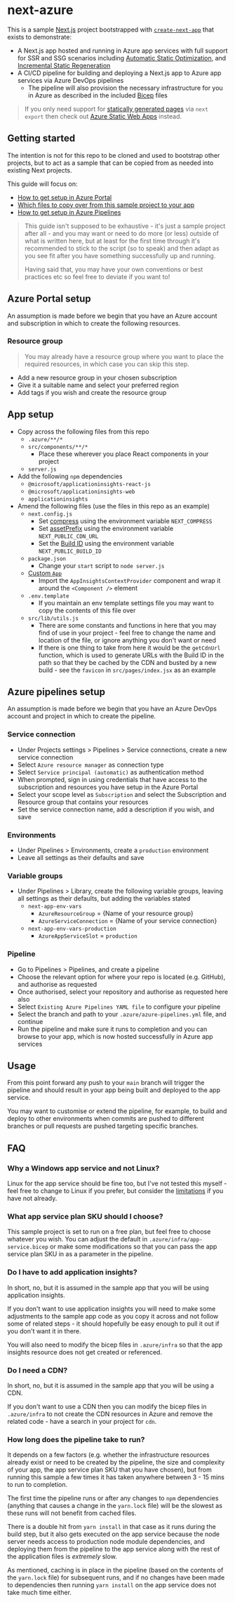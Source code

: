 # next-azure

This is a sample [Next.js](https://nextjs.org/) project bootstrapped with [`create-next-app`](https://github.com/vercel/next.js/tree/canary/packages/create-next-app) that exists to demonstrate:

* A Next.js app hosted and running in Azure app services with full support for SSR and SSG scenarios including [Automatic Static Optimization](https://nextjs.org/docs/advanced-features/automatic-static-optimization), and [Incremental Static Regeneration](https://nextjs.org/docs/basic-features/data-fetching#incremental-static-regeneration)
* A CI/CD pipeline for building and deploying a Next.js app to Azure app services via Azure DevOps pipelines
  * The pipeline will also provision the necessary infrastructure for you in Azure as described in the included [Bicep](https://github.com/Azure/bicep) files

> If you only need support for [statically generated pages](https://nextjs.org/docs/advanced-features/static-html-export) via `next export` then check out [Azure Static Web Apps](https://docs.microsoft.com/en-us/azure/static-web-apps/deploy-nextjs) instead.

## Getting started

The intention is not for this repo to be cloned and used to bootstrap other projects, but to act as a sample that can be copied from as needed into existing Next projects.

This guide will focus on:

* [How to get setup in Azure Portal](#azure-portal-setup)
* [Which files to copy over from this sample project to your app](#app-setup)
* [How to get setup in Azure Pipelines](#azure-pipelines-setup)

>  This guide isn't supposed to be exhaustive - it's just a sample project after all - and you may want or need to do more (or less) outside of what is written here, but at least for the first time through it's recommended to stick to the script (so to speak) and then adapt as you see fit after you have something successfully up and running.
>
> Having said that, you may have your own conventions or best practices etc so feel free to deviate if you want to!

## Azure Portal setup

An assumption is made before we begin that you have an Azure account and subscription in which to create the following resources.

### Resource group

> You may already have a resource group where you want to place the required resources, in which case you can skip this step.

* Add a new resource group in your chosen subscription
* Give it a suitable name and select your preferred region
* Add tags if you wish and create the resource group

## App setup

* Copy across the following files from this repo
  * `.azure/**/*`
  * `src/components/**/*`
    * Place these wherever you place React components in your project
  * `server.js`
* Add the following `npm` dependencies
  * `@microsoft/applicationinsights-react-js`
  * `@microsoft/applicationinsights-web`
  * `applicationinsights`
* Amend the following files (use the files in this repo as an example)
  * `next.config.js`
    * Set [compress](https://nextjs.org/docs/api-reference/next.config.js/compression) using the environment variable `NEXT_COMPRESS`
    * Set [assetPrefix](https://nextjs.org/docs/api-reference/next.config.js/cdn-support-with-asset-prefix) using the environment variable `NEXT_PUBLIC_CDN_URL`
    * Set the [Build ID](https://nextjs.org/docs/api-reference/next.config.js/configuring-the-build-id) using the environment variable `NEXT_PUBLIC_BUILD_ID`
  * `package.json`
    * Change your `start` script to `node server.js`
  * [Custom `App`](https://nextjs.org/docs/advanced-features/custom-app)
    * Import the `AppInsightsContextProvider` component and wrap it around the `<Component />` element
  * `.env.template`
    * If you maintain an env template settings file you may want to copy the contents of this file over
  * `src/lib/utils.js`
    * There are some constants and functions in here that you may find of use in your project - feel free to change the name and location of the file, or ignore anything you don't want or need
    * If there is one thing to take from here it would be the `getCdnUrl` function, which is used to generate URLs with the Build ID in the path so that they be cached by the CDN and busted by a new build - see the `favicon` in `src/pages/index.jsx` as an example

## Azure pipelines setup

An assumption is made before we begin that you have an Azure DevOps account and project in which to create the pipeline.

### Service connection

* Under Projects settings > Pipelines > Service connections, create a new service connection
* Select `Azure resource manager` as connection type
* Select `Service principal (automatic)` as authentication method
* When prompted, sign in using credentials that have access to the subscription and resources you have setup in the Azure Portal
* Select your scope level as `Subscription` and select the Subscription and Resource group that contains your resources
* Set the service connection name, add a description if you wish, and save

### Environments

* Under Pipelines > Environments, create a `production` environment
* Leave all settings as their defaults and save

### Variable groups

* Under Pipelines > Library, create the following variable groups, leaving all settings as their defaults, but adding the variables stated
  * `next-app-env-vars`
    * `AzureResourceGroup` = {Name of your resource group}
    * `AzureServiceConnection` = {Name of your service connection}
  * `next-app-env-vars-production`
    * `AzureAppServiceSlot` = `production`

### Pipeline

* Go to Pipelines > Pipelines, and create a pipeline
* Choose the relevant option for where your repo is located (e.g. GitHub), and authorise as requested
* Once authorised, select your repository and authorise as requested here also
* Select `Existing Azure Pipelines YAML file` to configure your pipeline
* Select the branch and path to your `.azure/azure-pipelines.yml` file, and continue
* Run the pipeline and make sure it runs to completion and you can browse to your app, which is now hosted successfully in Azure app services

## Usage

From this point forward any push to your `main` branch will trigger the pipeline and should result in your app being built and deployed to the app service.

You may want to customise or extend the pipeline, for example, to build and deploy to other environments when commits are pushed to different branches or pull requests are pushed targeting specific branches.

## FAQ

### Why a Windows app service and not Linux?

Linux for the app service should be fine too, but I've not tested this myself - feel free to change to Linux if you prefer, but consider the [limitations](https://docs.microsoft.com/en-us/azure/app-service/overview#limitations) if you have not already.

### What app service plan SKU should I choose?

This sample project is set to run on a free plan, but feel free to choose whatever you wish. You can adjust the default in `.azure/infra/app-service.bicep` or make some modifications so that you can pass the app service plan SKU in as a parameter in the pipeline.

### Do I have to add application insights?

In short, no, but it is assumed in the sample app that you will be using application insights.

If you don't want to use application insights you will need to make some adjustments to the sample app code as you copy it across and not follow some of related steps - it should hopefully be easy enough to pull it out if you don't want it in there.

You will also need to modify the bicep files in `.azure/infra` so that the app insights resource does not get created or referenced.

### Do I need a CDN?

In short, no, but it is assumed in the sample app that you will be using a CDN.

If you don't want to use a CDN then you can modify the bicep files in `.azure/infra` to not create the CDN resources in Azure and remove the related code - have a search in your project for `cdn`.

### How long does the pipeline take to run?

It depends on a few factors (e.g. whether the infrastructure resources already exist or need to be created by the pipeline, the size and complexity of your app, the app service plan SKU that you have chosen), but from running this sample a few times it has taken anywhere between 3 - 15 mins to run to completion.

The first time the pipeline runs or after any changes to `npm` dependencies (anything that causes a change in the `yarn.lock` file) will be the slowest as these runs will not benefit from cached files.

There is a double hit from `yarn install` in that case as it runs during the build step, but it also gets executed on the app service because the node server needs access to production node module dependencies, and deploying them from the pipeline to the app service along with the rest of the application files is *extremely* slow.

As mentioned, caching is in place in the pipeline (based on the contents of the `yarn.lock` file) for subsequent runs, and if no changes have been made to dependencies then running `yarn install` on the app service does not take much time either.
